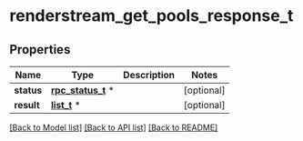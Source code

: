 # renderstream_get_pools_response_t

## Properties
Name | Type | Description | Notes
------------ | ------------- | ------------- | -------------
**status** | [**rpc_status_t**](rpc_status.md) \* |  | [optional] 
**result** | [**list_t**](renderstream_pool_info.md) \* |  | [optional] 

[[Back to Model list]](../README.md#documentation-for-models) [[Back to API list]](../README.md#documentation-for-api-endpoints) [[Back to README]](../README.md)


